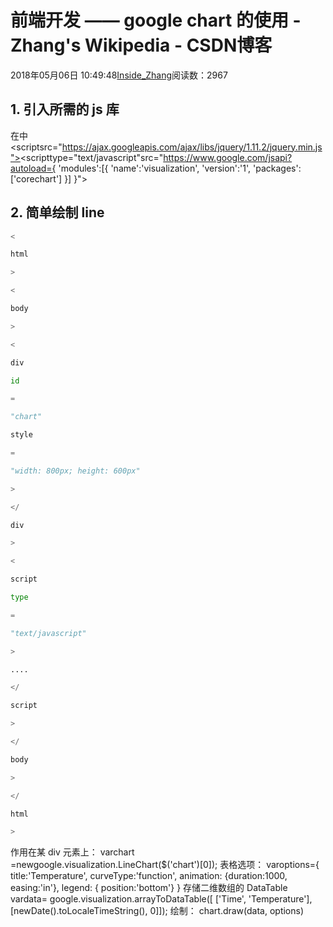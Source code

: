 
# 前端开发 —— google chart 的使用 - Zhang's Wikipedia - CSDN博客


2018年05月06日 10:49:48[Inside_Zhang](https://me.csdn.net/lanchunhui)阅读数：2967



## 1. 引入所需的 js 库
在<head></head>中
<scriptsrc="https://ajax.googleapis.com/ajax/libs/jquery/1.11.2/jquery.min.js"></script><scripttype="text/javascript"src="https://www.google.com/jsapi?autoload={
  'modules':[{
    'name':'visualization',
    'version':'1',
    'packages':['corechart']
  }]
}"></script>
## 2. 简单绘制 line
```python
<
```
```python
html
```
```python
>
```
```python
<
```
```python
body
```
```python
>
```
```python
<
```
```python
div
```
```python
id
```
```python
=
```
```python
"chart"
```
```python
style
```
```python
=
```
```python
"width: 800px; height: 600px"
```
```python
>
```
```python
</
```
```python
div
```
```python
>
```
```python
<
```
```python
script
```
```python
type
```
```python
=
```
```python
"text/javascript"
```
```python
>
```
```python
....
```
```python
</
```
```python
script
```
```python
>
```
```python
</
```
```python
body
```
```python
>
```
```python
</
```
```python
html
```
```python
>
```
作用在某 div 元素上：
varchart =newgoogle.visualization.LineChart($('chart')[0]);
表格选项：
varoptions={
    title:'Temperature',
    curveType:'function',
    animation: {duration:1000,
        easing:'in'},
    legend: {
        position:'bottom'}
}
存储二维数组的 DataTable
vardata= google.visualization.arrayToDataTable([
    ['Time', 'Temperature'],
    [newDate().toLocaleTimeString(), 0]]);
绘制：
chart.draw(data, options)

